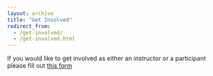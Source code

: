 ```yaml
---
layout: archive
title: "Get Involved"
redirect_from: 
  - /get-involved/
  - /get-involved.html
---
```


If you would like to get involved as either an instructor or a participant please fill out [this form](https://docs.google.com/forms/d/e/1FAIpQLSd69NFEVWpw-HVi9XFrghYK45uUA4tru9Oau9fOR8pVHXL3bQ/viewform)